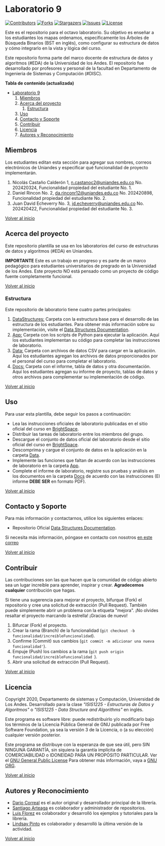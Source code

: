 # Laboratorio 9

[![Contributors][laboratorio-9-contributors-shield]][laboratorio-9-contributors-url]
[![Forks][laboratorio-9-forks-shield]][laboratorio-9-forks-url]
[![Stargazers][laboratorio-9-stars-shield]][laboratorio-9-stars-url]
[![Issues][laboratorio-9-issues-shield]][laboratorio-9-issues-url]
[![License][laboratorio-9-license-shield]][laboratorio-9-license-url]

Este es el repositorio para el octavo laboratorio. Su objetivo es enseñar a los estudiantes los mapas ordenamos, especificamente los Árboles de Búsqueda Binarios (BST en inglés), como configurar su estructura de datos y cómo integrarlo en la vista y lógica del curso.

Este repositorio forma parte del marco docente de estructura de datos y algoritmos (#EDA) de la Universidad de los Andes. El repositorio fue desarrollado por profesores y personal de la facultad en Departamento de Ingenieria de Sistemas y Computación (#DISC).

**Tabla de contenido (actualizada)**

- [Laboratorio 9](#laboratorio-9)
  1.  [Miembros](#Miembros)
  2.  [Acerca del proyecto](#Acerca-del-proyecto)
      1. [Estructura](#Estructura)
  3.  [Uso](#Uso)
  4.  [Contacto y Soporte](#Contacto-y-Soporte)
  5.  [Contribuir](#Contribuir)
  6.  [Licencia](#Licencia)
  7.  [Autores y Reconocimiento](#Autores-y-Reconocimiento)

## Miembros

Los estudiantes editan esta sección para agregar sus nombres, correos electrónicos de Uniandes y especificar qué funcionalidad de proyecto implementarán.

1. Nicolás Castaño Calderón 1, n.castanoc2@uniandes.edu.co No.  202420324, Funcionalidad propiedad del estudiante No. 1.
2. Daniel Rincon No. 2, da.rinconr12@uniandes.edu.co No.  202420898, Funcionalidad propiedad del estudiante No. 2.
1. Juan David Echeverry No. 3, jd.echeverry@uniandes.edu.co No. 202420422, Funcionalidad propiedad del estudiante No. 3.

[Volver al inicio](#laboratorio-9)

## Acerca del proyecto

Este repositorio plantilla se usa en los laboratorios del curso de estructuras de datos y algoritmos (#EDA) en Uniandes.

**IMPORTANTE** Este es un trabajo en progreso y es parte de un marco pedagógico para estudiantes universitarios de pregrado en la Universidad de los Andes. Este proyecto NO está pensado como un proyecto de código fuente completamente funcional.

[Volver al inicio](#laboratorio-9)

### Estructura

Este repositorio de laboratorio tiene cuatro partes principales:

1. [DataStructures:](./DataStructures) Carpeta con la estructura base para el desarrollo de las estructura de los estudiantes. Para obtener más información sobre su implementación, visite el [Data Structures Documentation][data-struc-url].
1. [App:](./App) Carpeta con los scripts de Python para ejecutar la aplicación. Aquí los estudiantes implementan su código para completar las instrucciones de laboratorio.
1. [Data:](./Data) Carpeta con archivos de datos CSV para cargar en la aplicación. Aquí los estudiantes agregan los archivos de datos proporcionados por el personal del curso para completar el laboratorio.
1. [Docs:](./Docs) Carpeta con el informe, tabla de datos y otra documentación. Aquí los estudiantes agregan su informe de proyecto, tablas de datos y otros archivos para complementar su implementación de código.

[Volver al inicio](#laboratorio-9)

## Uso

Para usar esta plantilla, debe seguir los pasos a continuación:

- Lea las instrucciones oficiales de laboratorio publicadas en el sitio oficial del curso en [BrightSpace][BrightSpace-url].
- Distribuir las tareas de laboratorio entre los miembros del grupo.
- Descargue el conjunto de datos oficial del laboratorio desde el sitio oficial del curso en [BrightSpace][BrightSpace-url].
- Descomprima y cargue el conjunto de datos en la aplicación en la carpeta [Data](./Data).
- Implemente las funciones que faltan de acuerdo con las instrucciones de laboratorio en la carpeta [App](./App).
- Complete el informe de laboratorio, registre sus pruebas y análisis en los documentos en la carpeta [Docs](./Docs) de acuerdo con las instrucciones (El informe **DEBE SER** en formato PDF).

[Volver al inicio](#laboratorio-9)

## Contacto y Soporte

Para más información y contactarnos, utilice los siguientes enlaces:

- Repositorio Oficial [Data Structures Documentation][data-struc-url].

Si necesita más información, póngase en contacto con nosotros [en este correo](mailto:isis1225@uniandes.edu.co)

[Volver al inicio](#laboratorio-9)

## Contribuir

Las contribuciones son las que hacen que la comunidad de código abierto sea un lugar increíble para aprender, inspirar y crear. **Agradecemos cualquier** contribución que hagas.

Si tiene una sugerencia para mejorar el proyecto, bifurque (Fork) el repositorio y cree una solicitud de extracción (Pull Request). También puede simplemente abrir un problema con la etiqueta "mejora".
¡No olvides resaltar el proyecto marcando la estrella! ¡Gracias de nuevo!

1. Bifurcar (Fork) el proyecto.
2. Crear la rama (Branch) de la funcionalidad (`git checkout -b funcionalidad/increibleFuncionalidad`).
3. Confirme (Commit) sus cambios (`git commit -m adicionar una nueva funcionalidad'`).
4. Empuje (Push) los cambios a la rama (`git push origin funcionalidad/increibleFuncionalidad `).
5. Abrir una solicitud de extracción (Pull Request).

[Volver al inicio](#laboratorio-9)

<!-- LICENSE -->

## Licencia

Copyright 2020, Departamento de sistemas y Computación, Universidad de Los Andes.
Desarrollado para la clase _"ISIS1225 - Estructuras de Datos y Algoritmos"_ o _"ISIS1225 - Data Structure and Algorithms"_ en inglés.

Este programa es software libre: puede redistribuirlo y/o modificarlo bajo los términos de la Licencia Pública General de GNU publicada por Free Software Foundation, ya sea la versión 3 de la Licencia, o (a su elección) cualquier versión posterior.

Este programa se distribuye con la esperanza de que sea útil, pero SIN NINGUNA GARANTÍA, sin siquiera la garantía implícita de COMERCIABILIDAD o IDONEIDAD PARA UN PROPÓSITO PARTICULAR. Ver el [GNU General Public License](LICENSE) Para obtener más información, vaya a [GNU ORG][gnu-url].

[Volver al inicio](#laboratorio-9)

<!-- ACKNOWLEDGMENTS -->

## Autores y Reconocimiento

- [Dario Correal][dariocorreal-url] es el autor original y desarrollador principal de la librería.
- [Santiago Arteaga][phillipus85-url] es colaborador y administrador de repositorios.
- [Luis Florez][le99-url] es colaborador y desarrolló los ejemplos y tutoriales para la librería.
- [Lindsay Pinto][lindsayPinto-url] es colaborador y desarrolló la última versión de la actividad.

[Volver al inicio](#laboratorio-9)

[contributors-shield]: https://img.shields.io/github/contributors/ISIS1225DEVS/ISIS1225-Lib.svg?style=for-the-badge
[contributors-url]: https://github.com/ISIS1225DEVS/ISIS1225-Lib/graphs/contributors
[forks-shield]: https://img.shields.io/github/forks/ISIS1225DEVS/ISIS1225-Lib.svg?style=for-the-badge
[forks-url]: https://github.com/ISIS1225DEVS/ISIS1225-Lib/network/members
[stars-shield]: https://img.shields.io/github/stars/ISIS1225DEVS/ISIS1225-Lib.svg?style=for-the-badge
[stars-url]: https://github.com/ISIS1225DEVS/ISIS1225-Lib/stargazers
[issues-shield]: https://img.shields.io/github/issues/ISIS1225DEVS/ISIS1225-Lib.svg?style=for-the-badge
[issues-url]: https://github.com/ISIS1225DEVS/ISIS1225-Lib/issues
[license-shield]: https://img.shields.io/badge/License-GPLv3-blue.svg?style=for-the-badge
[license-url]: https://github.com/ISIS1225DEVS/ISIS1225-Lib/blob/master/LICENSE

<!-- [linkedin-shield]: https://img.shields.io/badge/-LinkedIn-black.svg?style=for-the-badge&logo=linkedin&colorB=555
[linkedin-url]: https://linkedin.com/in/linkedin_username
[product-screenshot]: images/screenshot.png -->

[uniandes-url]: https://cursos.virtual.uniandes.edu.co/isis1225/
[organization-url]: https://github.com/ISIS1225DEVS/
[disclib-url]: https://github.com/ISIS1225DEVS/ISIS1225-Lib
[demo-url]: https://github.com/ISIS1225DEVS/ISIS1225-Examples
[bugs-url]: https://github.com/ISIS1225DEVS/ISIS1225-Lib/issues
[issues-url]: https://github.com/ISIS1225DEVS/ISIS1225-Lib/issues
[gnu-url]: http://www.gnu.org/licenses/

<!-- contributors  -->

[dariocorreal-url]: https://github.com/dariocorreal
[phillipus85-url]: https://github.com/phillipus85
[le99-url]: https://github.com/le99

<!-- EDA lab + challenges repository -->
<!--
[sample-mvc-url]: https://github.com/ISIS1225DEVS/ISIS1225-SampleMVC
[laboratorio-9-url]: https://github.com/ISIS1225DEVS/ISIS1225-SampleConflicts
[sample-list-url]: https://github.com/ISIS1225DEVS/ISIS1225-SampleList
[sample-sort-url]: https://github.com/ISIS1225DEVS/ISIS1225-SampleSorts
[sample-map-url]: https://github.com/ISIS1225DEVS/ISIS1225-SampleMap
[sample-collision-url]: https://github.com/ISIS1225DEVS/ISIS1225-SampleCollision
[sample-tree-url]: https://github.com/ISIS1225DEVS/ISIS1225-SampleTree
[sample-graph-url]: https://github.com/ISIS1225DEVS/ISIS1225-SampleGraph
[sample-algorithm-url]: https://github.com/ISIS1225DEVS/ISIS1225-SampleAlgorithm
[challenge1-url]: https://github.com/ISIS1225DEVS/Reto1-Template
[challenge2-url]: https://github.com/ISIS1225DEVS/Reto2-Template
[challenge3-url]: https://github.com/ISIS1225DEVS/Reto3-Template
[challenge4-url]: https://github.com/ISIS1225DEVS/Reto4-Template -->

<!-- links for EDA laboratorio-9 lab repository -->

[data-struc-url]: https://isis1225devs.github.io/ISIS1225-Structure-Documentation/
[uniandes-url]: https://cursos.virtual.uniandes.edu.co/isis1225/
[organization-url]: https://github.com/ISIS1225DEVS/
[disclib-url]: https://github.com/ISIS1225DEVS/ISIS1225-Lib
[demo-url]: https://github.com/ISIS1225DEVS/ISIS1225-Examples
[bugs-url]: https://github.com/ISIS1225DEVS/ISIS1225-Lib/issues
[issues-url]: https://github.com/ISIS1225DEVS/ISIS1225-Lib/issues
[gnu-url]: http://www.gnu.org/licenses/
[dariocorreal-url]: https://github.com/dariocorreal
[phillipus85-url]: https://github.com/phillipus85
[le99-url]: https://github.com/le99
[lindsayPinto-url]: https://github.com/LindsayPinto
[laboratorio-9-contributors-shield]: https://img.shields.io/github/contributors/ISIS1225DEVS/ISIS1225-laboratorio-9.svg?style=for-the-badge
[laboratorio-9-contributors-url]: https://github.com/ISIS1225DEVS/ISIS1225-laboratorio-9/graphs/contributors
[laboratorio-9-forks-shield]: https://img.shields.io/github/forks/ISIS1225DEVS/ISIS1225-laboratorio-9.svg?style=for-the-badge
[laboratorio-9-forks-url]: https://github.com/ISIS1225DEVS/ISIS1225-laboratorio-9/network/members
[laboratorio-9-stars-shield]: https://img.shields.io/github/stars/ISIS1225DEVS/ISIS1225-laboratorio-9.svg?style=for-the-badge
[laboratorio-9-stars-url]: https://github.com/ISIS1225DEVS/ISIS1225-laboratorio-9/stargazers
[laboratorio-9-issues-shield]: https://img.shields.io/github/issues/ISIS1225DEVS/ISIS1225-laboratorio-9.svg?style=for-the-badge
[laboratorio-9-issues-url]: https://github.com/ISIS1225DEVS/ISIS1225-laboratorio-9/issues
[laboratorio-9-license-shield]: https://img.shields.io/badge/License-GPLv3-blue.svg?style=for-the-badge
[laboratorio-9-license-url]: https://github.com/ISIS1225DEVS/ISIS1225-laboratorio-9/blob/master/LICENSE
[laboratorio-9-bugs-url]: https://github.com/ISIS1225DEVS/ISIS1225-laboratorio-9/issues
[laboratorio-9-issues-url]: https://github.com/ISIS1225DEVS/ISIS1225-laboratorio-9/issues
[contributors-shield]: https://img.shields.io/github/contributors/ISIS1225DEVS/ISIS1225-Lib.svg?style=for-the-badge
[BrightSpace-url]: https://bloqueneon.uniandes.edu.co/d2l/home
